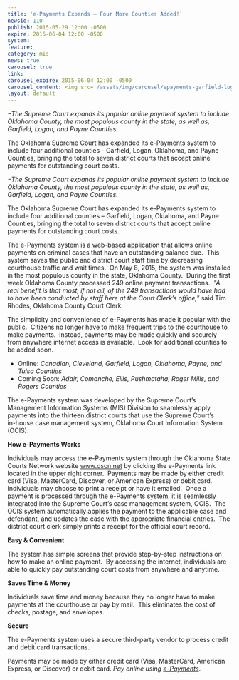```yaml
---
title: 'e-Payments Expands – Four More Counties Added!'
newsid: 110
publish: 2015-05-29 12:00 -0500
expire: 2015-06-04 12:00 -0500
system: 
feature: 
category: mis
news: true
carousel: true
link: 
carousel_expire: 2015-06-04 12:00 -0500
carousel_content: <img src='/assets/img/carousel/epayments-garfield-logan-oklahoma-payne.jpg' alt='ePayments now available in Garfield, Logan, Oklahoma and Payne Counties' />
layout: default
---
```

<p><em>−The Supreme Court expands its popular online payment system to include Oklahoma County, the most populous county in the state, as well as, Garfield, Logan, and Payne Counties.</em></p><p>The Oklahoma Supreme Court has expanded its e-Payments system to include four additional counties - Garfield, Logan, Oklahoma, and Payne Counties, bringing the total to seven district courts that accept online payments for outstanding court costs.</p>
 <!--more-->
<p><em>&#8722;The Supreme Court expands its popular online payment system to include Oklahoma County, the most populous county in the state, as well as, Garfield, Logan, and Payne Counties.</em></p><p>The Oklahoma Supreme Court has expanded its e-Payments system to include four additional counties – Garfield, Logan, Oklahoma, and Payne Counties, bringing the total to seven district courts that accept online payments for outstanding court costs.</p><p>The e-Payments system is a web-based application that allows online payments on criminal cases that have an outstanding balance due.&nbsp; This system saves the public and district court staff time by decreasing courthouse traffic and wait times.&nbsp; On May 8, 2015, the system was installed in the most populous county in the state, Oklahoma County.&nbsp; During the first week Oklahoma County processed 249 online payment transactions.&nbsp; <em>"A real benefit is that most, if not all, of the 249 transactions would have had to have been conducted by staff here at the Court Clerk’s office,"</em> said Tim Rhodes, Oklahoma County Court Clerk.</p><p>The simplicity and convenience of e-Payments has made it popular with the public.&nbsp; Citizens no longer have to make frequent trips to the courthouse to make payments.&nbsp; Instead, payments may be made quickly and securely from anywhere internet access is available.&nbsp; Look for additional counties to be added soon.</p><ul><li>Online: <em>Canadian, Cleveland, Garfield, Logan, Oklahoma, Payne, and Tulsa Counties</em></li><li>Coming Soon: <em>Adair, Comanche, Ellis, Pushmataha, Roger Mills, and Rogers Counties </em></li></ul><p>The e-Payments system was developed by the Supreme Court’s Management Information Systems (MIS) Division to seamlessly apply payments into the thirteen district courts that use the Supreme Court’s <br>in-house case management system, Oklahoma Court Information System (OCIS).</p><p><strong>How e-Payments Works</strong></p><p>Individuals may access the e-Payments system through the Oklahoma State Courts Network website <a href="http://www.oscn.net">www.oscn.net</a> by clicking the e-Payments link located in the upper right corner.&nbsp; Payments may be made by either credit card (Visa, MasterCard, Discover, or American Express) or debit card.&nbsp; Individuals may choose to print a receipt or have it emailed.&nbsp; Once a payment is processed through the e-Payments system, it is seamlessly integrated into the Supreme Court’s case management system, OCIS.&nbsp; The OCIS system automatically applies the payment to the applicable case and defendant, and updates the case with the appropriate financial entries.&nbsp; The district court clerk simply prints a receipt for the official court record.</p><p><strong>Easy &amp; Convenient</strong></p><p>The system has simple screens that provide step-by-step instructions on how to make an online payment.&nbsp; By accessing the internet, individuals are able to quickly pay outstanding court costs from anywhere and anytime.</p><p><strong>Saves Time &amp; Money</strong></p><p>Individuals save time and money because they no longer have to make payments at the courthouse or pay by mail.&nbsp; This eliminates the cost of checks, postage, and envelopes.</p><p><strong>Secure</strong></p><p>The e-Payments system uses a secure third-party vendor to process credit and debit card transactions. </p><p>Payments may be made by either credit card (Visa, MasterCard, American Express, or Discover) or debit card. <em>Pay online using </em><a href="https://www.oscn.net/epayments/"><em>e-Payments</em></a>.</p>